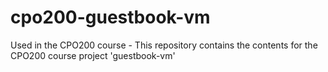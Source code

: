 # cpo200-guestbook-vm
Used in the CPO200 course - This repository contains the contents for the CPO200 course project 'guestbook-vm'
